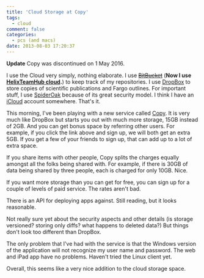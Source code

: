 ```yaml
---
title: 'Cloud Storage at Copy'
tags:
  - cloud
comment: false
categories:
  - pcs (and macs)
date: 2013-08-03 17:20:37
---
```


**Update** Copy was discontinued on 1 May 2016.

I use the Cloud very simply, nothing elaborate. I use <del>[BitBucket](https://bitbucket.org)</del> (**Now I use [HelixTeamHub cloud](https://helixteamhub.cloud/Regolith/dashboard).**) to keep track of my repositories. I use [DropBox](https://www.dropbox.com/) to store copies of scientific publications and Fargo outlines. For important stuff, I use [SpiderOak](https://spideroak.com/) because of its great security model. I think I have an [iCloud](https://www.icloud.com/) account somewhere. That's it.

This morning, I've been playing with a new service called [Copy](https://copy.com?r=8e8vh1). It is very much like DropBox but starts you out with much more storage, 15GB instead of 2GB. And you can get bonus space by referring other users. For example, if you click the link above and sign up, we will both get an extra 5GB. If you get a few of your friends to sign up, that can add up to a lot of extra space.

If you share items with other people, Copy splits the charges equally amongst all the folks being shared with. For example, if there is 30GB of data being shared by three people, each is charged for only 10GB. Nice.

If you want more storage than you can get for free, you can sign up for a couple of levels of paid service. The rates aren't bad.

There is an API for deploying apps against. Still reading, but it looks reasonable.

Not really sure yet about the security aspects and other details (is storage versioned? storing only diffs? what happens to deleted data?) But things don't look too different than DropBox.

The only problem that I've had with the service is that the Windows version of the application will not recognize my user name and password. The web and iPad app have no problems. Haven't tried the Linux client yet.

Overall, this seems like a very nice addition to the cloud storage space.